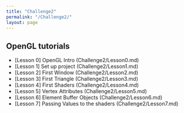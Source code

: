 ```yaml
---
title: "Challenge2"
permalink: "/Challenge2/"
layout: page
---
```


## OpenGL tutorials
- [Lesson 0] OpenGL Intro (Challenge2/Lesson0.md)
- [Lesson 1] Set up project (Challenge2/Lesson1.md)
- [Lesson 2] First Window (Challenge2/Lesson2.md)
- [Lesson 3] First Triangle (Challenge2/Lesson3.md)
- [Lesson 4] First Shaders (Challenge2/Lesson4.md)
- [Lesson 5] Vertex Attributes (Challenge2/Lesson5.md)
- [Lesson 6] Element Buffer Objects (Challenge2/Lesson6.md)
- [Lesson 7] Passing Values to the shaders (Challenge2/Lesson7.md)
